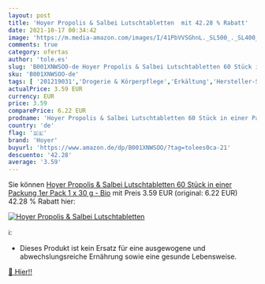 ```yaml
---
layout: post
title: 'Hoyer Propolis & Salbei Lutschtabletten  mit 42.28 % Rabatt'
date: 2021-10-17 00:34:42
image: 'https://m.media-amazon.com/images/I/41PbVVSGhnL._SL500_._SL400_.jpg'
comments: true
category: ofertas
author: 'tole.es'
slug: 'B001XNWSOO-de Hoyer Propolis & Salbei Lutschtabletten 60 Stück in einer...'
sku: 'B001XNWSOO-de'
tags: [ '201219031','Drogerie & Körperpflege','Erkältung','Hersteller-Shops','Hoyer Shop','Kur- & Heilmittel','Lutsch- & Kautabletten','Medikationshilfen','Medizin & Erste Hilfe','Nahrungsergänzung','Produkte','Tablettenteiler & Mörser','Vitamine, Mineralien & Ergänzungsmittel','hoyer', ]
actualPrice: 3.59 EUR
currency: EUR
price: 3.59
comparePrice: 6.22 EUR
prodname: 'Hoyer Propolis & Salbei Lutschtabletten 60 Stück in einer Packung  1er Pack  1 x 30 g  - Bio'
country: 'de'
flag: '🇩🇪'
brand: 'Hoyer'
buyurl: 'https://www.amazon.de/dp/B001XNWSOO/?tag=tolees0ca-21'
descuento: '42.28'
average: '3.59'
---
```


Sie können [Hoyer Propolis & Salbei Lutschtabletten 60 Stück in einer Packung  1er Pack  1 x 30 g  - Bio](https://www.amazon.de/dp/B001XNWSOO/?tag=tolees0ca-21) mit Preis 3.59 EUR (original: 6.22 EUR) 42.28 % Rabatt hier:

[![Hoyer Propolis & Salbei Lutschtabletten ](https://m.media-amazon.com/images/I/41PbVVSGhnL._SL500_._SL400_.jpg)](https://www.amazon.de/dp/B001XNWSOO/?tag=tolees0ca-21)

ℹ️:

- Dieses Produkt ist kein Ersatz für eine ausgewogene und abwechslungsreiche Ernährung sowie eine gesunde Lebensweise.

[🛒 Hier!!](https://www.amazon.de/dp/B001XNWSOO/?tag=tolees0ca-21)

